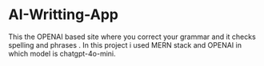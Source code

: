 # AI-Writting-App
This the OPENAI based site where you correct your grammar and it checks spelling and phrases . In this project i used MERN stack and OPENAI in which model is chatgpt-4o-mini.

